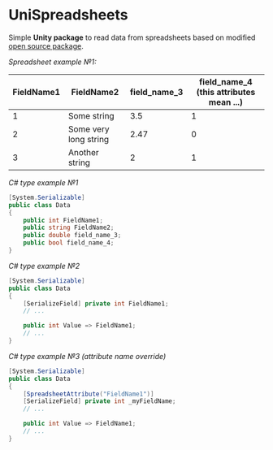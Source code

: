 # UniSpreadsheets

Simple **Unity package** to read data from spreadsheets based on modified [open source package](https://github.com/ExcelDataReader/ExcelDataReader).

_Spreadsheet example №1:_

FieldName1 | FieldName2 | field_name_3 | field_name_4 (this attributes mean ...)
-----------|------------|--------------|------------------------
1|Some string|3.5|1
2|Some very long string|2.47|0
3|Another string|2|1

_C# type example №1_

``` c#
[System.Serializable]
public class Data
{
    public int FieldName1;
    public string FieldName2;
    public double field_name_3;
    public bool field_name_4;
}
```

_C# type example №2_

``` c#
[System.Serializable]
public class Data
{
    [SerializeField] private int FieldName1;
    // ...

    public int Value => FieldName1;
    // ...
}
```

_C# type example №3 (attribute name override)_

``` c#
[System.Serializable]
public class Data
{
    [SpreadsheetAttribute("FieldName1")]
    [SerializeField] private int _myFieldName;
    // ...

    public int Value => FieldName1;
    // ...
}
```
